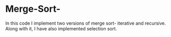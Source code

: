 # Merge-Sort-
In this code I implement two versions of merge sort- iterative and recursive. Along with it, I have also implemented selection sort.
